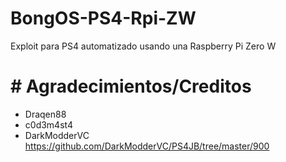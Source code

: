 # BongOS-PS4-Rpi-ZW
Exploit para PS4 automatizado usando una Raspberry Pi Zero W

# # Agradecimientos/Creditos
- Draqen88
- c0d3m4st4
- DarkModderVC https://github.com/DarkModderVC/PS4JB/tree/master/900
